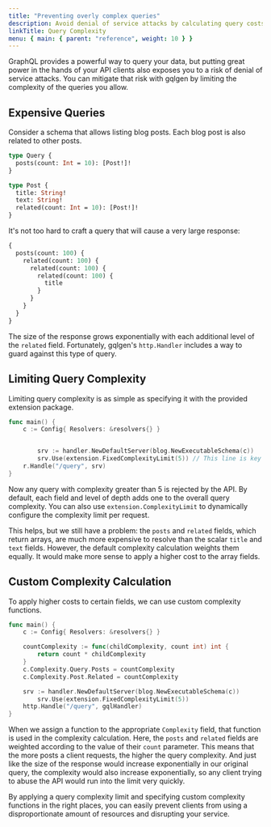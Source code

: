 ```yaml
---
title: "Preventing overly complex queries"
description: Avoid denial of service attacks by calculating query costs and limiting complexity.
linkTitle: Query Complexity
menu: { main: { parent: "reference", weight: 10 } }
---
```


GraphQL provides a powerful way to query your data, but putting great power in the hands of your API clients also exposes you to a risk of denial of service attacks. You can mitigate that risk with gqlgen by limiting the complexity of the queries you allow.

## Expensive Queries

Consider a schema that allows listing blog posts. Each blog post is also related to other posts.

```graphql
type Query {
  posts(count: Int = 10): [Post!]!
}

type Post {
  title: String!
  text: String!
  related(count: Int = 10): [Post!]!
}
```

It's not too hard to craft a query that will cause a very large response:

```graphql
{
  posts(count: 100) {
    related(count: 100) {
      related(count: 100) {
        related(count: 100) {
          title
        }
      }
    }
  }
}
```

The size of the response grows exponentially with each additional level of the `related` field. Fortunately, gqlgen's `http.Handler` includes a way to guard against this type of query.

## Limiting Query Complexity

Limiting query complexity is as simple as specifying it with the provided extension package.

```go
func main() {
	c := Config{ Resolvers: &resolvers{} }


		srv := handler.NewDefaultServer(blog.NewExecutableSchema(c))
		srv.Use(extension.FixedComplexityLimit(5)) // This line is key
	r.Handle("/query", srv)
}
```

Now any query with complexity greater than 5 is rejected by the API. By default, each field and level of depth adds one to the overall query complexity. You can also use `extension.ComplexityLimit` to dynamically configure the complexity limit per request.

This helps, but we still have a problem: the `posts` and `related` fields, which return arrays, are much more expensive to resolve than the scalar `title` and `text` fields. However, the default complexity calculation weights them equally. It would make more sense to apply a higher cost to the array fields.

## Custom Complexity Calculation

To apply higher costs to certain fields, we can use custom complexity functions.

```go
func main() {
	c := Config{ Resolvers: &resolvers{} }

	countComplexity := func(childComplexity, count int) int {
		return count * childComplexity
	}
	c.Complexity.Query.Posts = countComplexity
	c.Complexity.Post.Related = countComplexity

	srv := handler.NewDefaultServer(blog.NewExecutableSchema(c))
		srv.Use(extension.FixedComplexityLimit(5))
	http.Handle("/query", gqlHandler)
}
```

When we assign a function to the appropriate `Complexity` field, that function is used in the complexity calculation. Here, the `posts` and `related` fields are weighted according to the value of their `count` parameter. This means that the more posts a client requests, the higher the query complexity. And just like the size of the response would increase exponentially in our original query, the complexity would also increase exponentially, so any client trying to abuse the API would run into the limit very quickly.

By applying a query complexity limit and specifying custom complexity functions in the right places, you can easily prevent clients from using a disproportionate amount of resources and disrupting your service.
